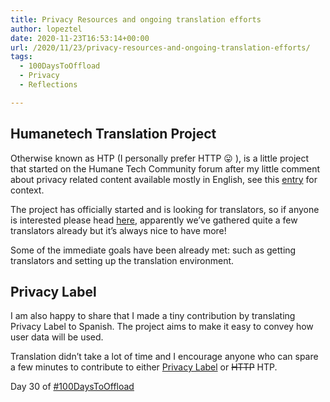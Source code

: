```yaml
---
title: Privacy Resources and ongoing translation efforts
author: lopeztel
date: 2020-11-23T16:53:14+00:00
url: /2020/11/23/privacy-resources-and-ongoing-translation-efforts/
tags:
  - 100DaysToOffload
  - Privacy
  - Reflections

---
```

## Humanetech Translation Project

Otherwise known as HTP (I personally prefer HTTP 😛 ), is a little project that started on the Humane Tech Community forum after my little comment about privacy related content available mostly in English, see this [entry](https://lopeztel.xyz/blog/2020/09/30/convenience-vs-privacy-round-2/) for context.

The project has officially started and is looking for translators, so if anyone is interested please head [here](https://community.humanetech.com/t/learn-how-you-can-participate-in-the-humanetech-translation-program/4994/2), apparently we&#8217;ve gathered quite a few translators already but it&#8217;s always nice to have more!

Some of the immediate goals have been already met: such as getting translators and setting up the translation environment.

## Privacy Label

I am also happy to share that I made a tiny contribution by translating Privacy Label to Spanish. The project aims to make it easy to convey how user data will be used.

Translation didn&#8217;t take a lot of time and I encourage anyone who can spare a few minutes to contribute to either [Privacy Label](https://www.privacylabel.org/learn/how-does-it-work) or ~~HTTP~~ HTP.

Day 30 of [#100DaysToOffload](https://lopeztel.xyz/blog/tags/100daystooffload/)
